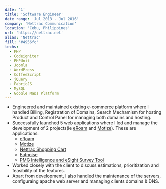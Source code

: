```yaml
---
date: '1'
title: 'Software Engineer'
date_range: 'Jul 2013 - Jul 2016'
company: 'Nettrac Communication'
location: 'Cebu, Philippines'
url: 'https://nettrac.net'
alias: 'Nettrac'
fill: '#4956fc'
techs:
  - PHP
  - Codeigniter
  - PHPUnit
  - Joomla
  - WordPress
  - CoffeeScript
  - jQuery
  - FabricJS
  - MySQL
  - Google Maps Platform
---
```


- Engineered and maintained existing e-commerce platform where I handled Billing, Registration of
  Domains, Search Mechamism for hosting Product and Control Panel for managing both domains and
  hosting.
- Successfully launched 5 web applications where I led and manage the development of 2 projects(ie
  [eRoam](https://www.eroam.com/) and [Motize](https://www.motize.com/)). These are applications:
  - [eRoam](https://www.eroam.com/)
  - [Motize](https://www.motize.com/)
  - [Nettrac Shopping Cart](https://nettrac.net/)
  - [Eatnoise](https://eatnoise.com/)
  - [PMG Intelligence and eSight Survey Tool](https://www.pmgintelligence.com/)
- Worked closely with the client to discuss estimations, prioritization and feasibility of the
  features.
- Apart from development, I also handled the maintenance of the servers, configuraing apache web
  server and managing clients domains & DNS.
